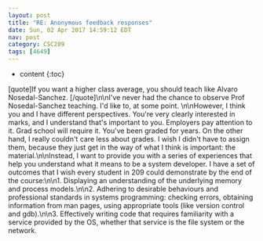 ```yaml
---
layout: post
title: "RE: Anonymous feedback responses"
date: Sun, 02 Apr 2017 14:59:12 EDT
nav: post
category: CSC209
tags: [4649]
---
```


* content
{:toc}

[quote]If you want a higher class average, you should teach like Alvaro Nosedal-Sanchez. [/quote]\n\nI've never had the chance to observe Prof Nosedal-Sanchez teaching. I'd like to, at some point.  \n\nHowever, I think you and I have different perspectives. You're very clearly interested in marks, and I understand that's important to you. Employers pay attention to it. Grad school will require it. You've been graded for years. On the other hand, I really couldn't care less about  grades. I wish I didn't have to assign them, because they just get in the way of what I think is important: the material.\n\nInstead, I want to provide you with a series of experiences that help you understand what it means to be a system developer. I have a set of outcomes that I wish every student in 209 could demonstrate by the end of the course:\n\n1. Displaying an understanding of the underlying memory and process models.\n\n2. Adhering to desirable behaviours and professional standards in systems programming: checking errors, obtaining information from man pages, using appropriate tools (like version control and gdb).\n\n3. Effectively writing code that requires familiarity with a service provided by the OS, whether that service is the file system or the network.
<!-- more -->
<p></p>
